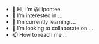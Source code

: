 - 👋 Hi, I’m @lilpontee
- 👀 I’m interested in ...
- 🌱 I’m currently learning ...
- 💞️ I’m looking to collaborate on ...
- 📫 How to reach me ...

<!---
lilpontee/lilpontee is a ✨ special ✨ repository because its `README.md` (this file) appears on your GitHub profile.
You can click the Preview link to take a look at your changes.
--->
